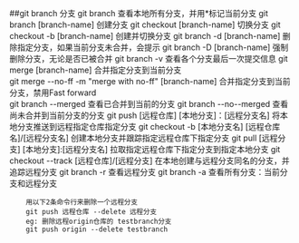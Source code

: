 ##git branch	分支
		git branch 											查看本地所有分支，并用*标记当前分支
		git branch [branch-name]							创建分支
		git checkout [branch-name]							切换分支
		git checkout -b [branch-name]						创建并切换分支
		git branch -d [branch-name]							删除指定分支，如果当前分支未合并，会提示
		git branch -D [branch-name]							强制删除分支，无论是否已被合并
		git branch -v										查看各个分支最后一次提交信息
		git merge [branch-name]								合并指定分支到当前分支  
		git merge --no-ff -m "merge with no-ff" [branch-name] 合并指定分支到当前分支，禁用Fast forward         
		git branch --merged									查看已合并到当前的分支
		git branch --no--merged								查看尚未合并到当前分支的分支
		git push [远程仓库]	[本地分支]：[远程分支名]			将本地分支推送到远程指定仓库指定分支
		git checkout -b [本地分支名] [远程仓库名]/[远程分支名]  创建本地分支并跟踪指定远程仓库下指定分支
		git pull [远程分支] [本地分支]:[远程分支名]				拉取指定远程仓库下指定分支到指定本地分支
		git checkout --track [远程仓库]/[远程分支]			在本地创建与远程分支同名的分支，并追踪远程分支 
		git branch -r										查看远程分支
		git branch -a										查看所有分支：当前分支和远程分支

		用以下2条命令行来删除一个远程分支
		git push 远程仓库 --delete 远程分支
	    eg: 删除远程origin仓库的 testbranch分支
	    git push origin --delete testbranch


​		
​		

